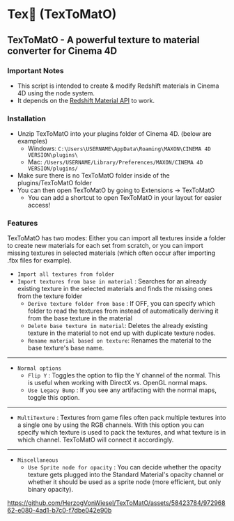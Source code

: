 # Tex🍅 (TexToMatO)
## TexToMatO - A powerful texture to material converter for Cinema 4D

### Important Notes
* This script is intended to create & modify Redshift materials in Cinema 4D using the node system.
* It depends on the [Redshift Material API](https://github.com/HerzogVonWiesel/Custom_Redshift_API) to work.

### Installation
* Unzip TexToMatO into your plugins folder of Cinema 4D. (below are examples)
     - Windows: `C:\Users\USERNAME\AppData\Roaming\MAXON\CINEMA 4D VERSION\plugins\`
     - Mac: `/Users/USERNAME/Library/Preferences/MAXON/CINEMA 4D VERSION/plugins/`
* Make sure there is no TexToMatO folder inside of the plugins/TexToMatO folder
* You can then open TexToMatO by going to Extensions -> TexToMatO
    * You can add a shortcut to open TexToMatO in your layout for easier access!

### Features
TexToMatO has two modes: Either you can import all textures inside a folder to create new materials for each set from scratch, or you can import missing textures in selected materials (which often occur after importing .fbx files for example).

* `Import all textures from folder`
* `Import textures from base in material` : Searches for an already existing texture in the selected materials and finds the missing ones from the texture folder
  * `Derive texture folder from base` : If OFF, you can specify which folder to read the textures from instead of automatically deriving it from the base texture in the material
  * `Delete base texture in material`: Deletes the already existing texture in the material to not end up with duplicate texture nodes.
  * `Rename material based on texture`: Renames the material to the base texture's base name.
---
* `Normal options`
  * `Flip Y` : Toggles the option to flip the Y channel of the normal. This is useful when working with DirectX vs. OpenGL normal maps.
  * `Use Legacy Bump` : If you see any artifacting with the normal maps, toggle this option.
---
* `MultiTexture` : Textures from game files often pack multiple textures into a single one by using the RGB channels. With this option you can specify which texture is used to pack the textures, and what texture is in which channel. TexToMatO will connect it accordingly.
---
* `Miscellaneous`
  * `Use Sprite node for opacity` : You can decide whether the opacity texture gets plugged into the Standard Material's opacity channel or whether it should be used as a sprite node (more efficient, but only binary opacity).



https://github.com/HerzogVonWiesel/TexToMatO/assets/58423784/97296862-e080-4ad1-b7c0-f7dbe042e90b

